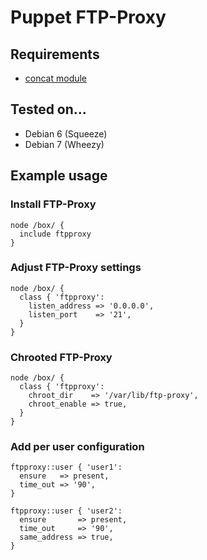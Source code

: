 # Puppet FTP-Proxy

## Requirements

* [concat module](https://github.com/ripienaar/puppet-concat)

## Tested on...

* Debian 6 (Squeeze)
* Debian 7 (Wheezy)

## Example usage

### Install FTP-Proxy

    node /box/ {
      include ftpproxy
    }

### Adjust FTP-Proxy settings

    node /box/ {
      class { 'ftpproxy':
        listen_address => '0.0.0.0',
        listen_port    => '21',
      }
    }

### Chrooted FTP-Proxy

    node /box/ {
      class { 'ftpproxy':
        chroot_dir    => '/var/lib/ftp-proxy',
        chroot_enable => true,
      }
    }

### Add per user configuration

    ftpproxy::user { 'user1':
      ensure   => present,
      time_out => '90',
    }

    ftpproxy::user { 'user2':
      ensure       => present,
      time_out     => '90',
      same_address => true,
    }

